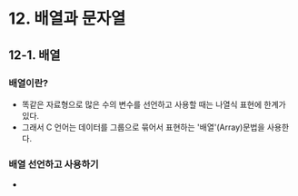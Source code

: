 # 12. 배열과 문자열

## 12-1. 배열

### 배열이란?

- 똑같은 자료형으로 많은 수의 변수를 선언하고 사용할 때는 나열식 표현에 한계가 있다.
- 그래서 C 언어는 데이터를 그룹으로 묶어서 표현하는 '배열'(Array)문법을 사용한다.

### 배열 선언하고 사용하기

- 